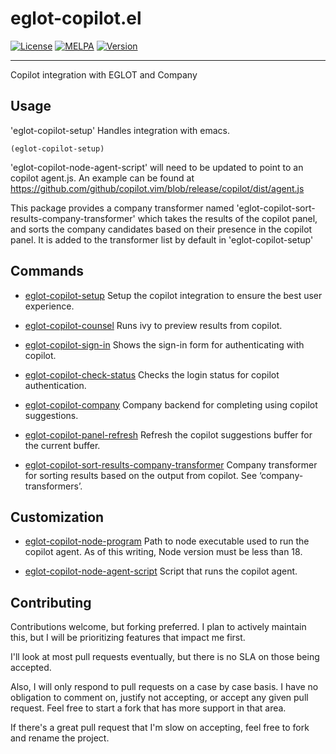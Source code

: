 # eglot-copilot.el
[![License](https://img.shields.io/badge/license-GPL_3-green.svg)](https://www.gnu.org/licenses/gpl-3.0.txt)
[![MELPA](https://melpa.org/packages/eglot-copilot-badge.svg)](https://melpa.org/#/org-runbook)
[![Version](https://img.shields.io/github/v/tag/tyler-dodge/eglot-copilot)](https://github.com/tyler-dodge/eglot-copilot/releases)

---

 Copilot integration with EGLOT and Company

## Usage

'eglot-copilot-setup' Handles integration with emacs. 
```
(eglot-copilot-setup)
```
'eglot-copilot-node-agent-script' will need to be updated to point to an copilot agent.js.
An example can be found at https://github.com/github/copilot.vim/blob/release/copilot/dist/agent.js

This package provides a company transformer named 'eglot-copilot-sort-results-company-transformer' 
which takes the results of the copilot panel, and sorts the company candidates based on their presence in
the copilot panel. 
It is added to the transformer list by default in 'eglot-copilot-setup'



## Commands

* [eglot-copilot-setup](#eglot-copilot-setup) <a name="eglot-copilot-setup"></a>
Setup the copilot integration to ensure the best user experience.

* [eglot-copilot-counsel](#eglot-copilot-counsel) <a name="eglot-copilot-counsel"></a>
Runs ivy to preview results from copilot.

* [eglot-copilot-sign-in](#eglot-copilot-sign-in) <a name="eglot-copilot-sign-in"></a>
Shows the sign-in form for authenticating with copilot.

* [eglot-copilot-check-status](#eglot-copilot-check-status) <a name="eglot-copilot-check-status"></a>
Checks the login status for copilot authentication.

* [eglot-copilot-company](#eglot-copilot-company) <a name="eglot-copilot-company"></a>
Company backend for completing using copilot suggestions.

* [eglot-copilot-panel-refresh](#eglot-copilot-panel-refresh) <a name="eglot-copilot-panel-refresh"></a>
Refresh the copilot suggestions buffer for the current buffer.

* [eglot-copilot-sort-results-company-transformer](#eglot-copilot-sort-results-company-transformer) <a name="eglot-copilot-sort-results-company-transformer"></a>
Company transformer for sorting results based on the output from copilot.
See ‘company-transformers’.


## Customization

* [eglot-copilot-node-program](#eglot-copilot-node-program)<a name="eglot-copilot-node-program"></a>
Path to node executable used to run the copilot agent.
As of this writing, Node version must be less than 18.

* [eglot-copilot-node-agent-script](#eglot-copilot-node-agent-script)<a name="eglot-copilot-node-agent-script"></a>
Script that runs the copilot agent.


## Contributing

Contributions welcome, but forking preferred. 
I plan to actively maintain this, but I will be prioritizing features that impact me first.

I'll look at most pull requests eventually, but there is no SLA on those being accepted. 
    
Also, I will only respond to pull requests on a case by case basis. 
I have no obligation to comment on, justify not accepting, or accept any given pull request. 
Feel free to start a fork that has more support in that area.

If there's a great pull request that I'm slow on accepting, feel free to fork and rename the project.
